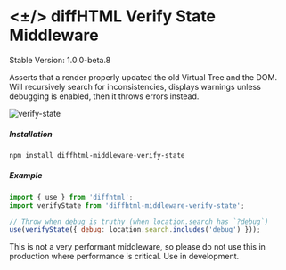 # <±/> diffHTML Verify State Middleware

Stable Version: 1.0.0-beta.8

Asserts that a render properly updated the old Virtual Tree and the DOM. Will
recursively search for inconsistencies, displays warnings unless debugging is
enabled, then it throws errors instead.

![verify-state](https://cloud.githubusercontent.com/assets/181635/23392650/1d7dfdcc-fd32-11e6-8f41-b412279cea55.png)

##### Installation

``` sh
npm install diffhtml-middleware-verify-state
```

##### Example

``` javascript
import { use } from 'diffhtml';
import verifyState from 'diffhtml-middleware-verify-state';

// Throw when debug is truthy (when location.search has `?debug`)
use(verifyState({ debug: location.search.includes('debug') }));
```

This is not a very performant middleware, so please do not use this in
production where performance is critical. Use in development.
